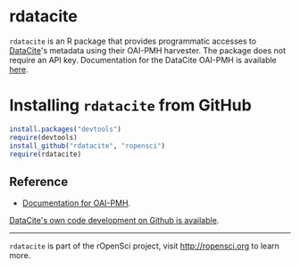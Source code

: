 # rdatacite #

`rdatacite` is an R package that provides programmatic accesses to [DataCite](http://datacite.org/)'s metadata using their OAI-PMH harvester.  The package does not require an API key. Documentation for the DataCite OAI-PMH is available [here](http://oai.datacite.org/).

# Installing `rdatacite` from GitHub

```R 
install.packages("devtools")
require(devtools)
install_github("rdatacite", "ropensci")
require(rdatacite)
```

## Reference
* [Documentation for OAI-PMH](http://www.openarchives.org/OAI/openarchivesprotocol.html).

[DataCite's own code development on Github is available](https://github.com/datacite/OAIP).

----

`rdatacite` is part of the rOpenSci project, visit http://ropensci.org to learn more.

